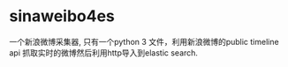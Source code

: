 # sinaweibo4es
一个新浪微博采集器, 只有一个python 3 文件，利用新浪微博的public timeline api 抓取实时的微博然后利用http导入到elastic search.
